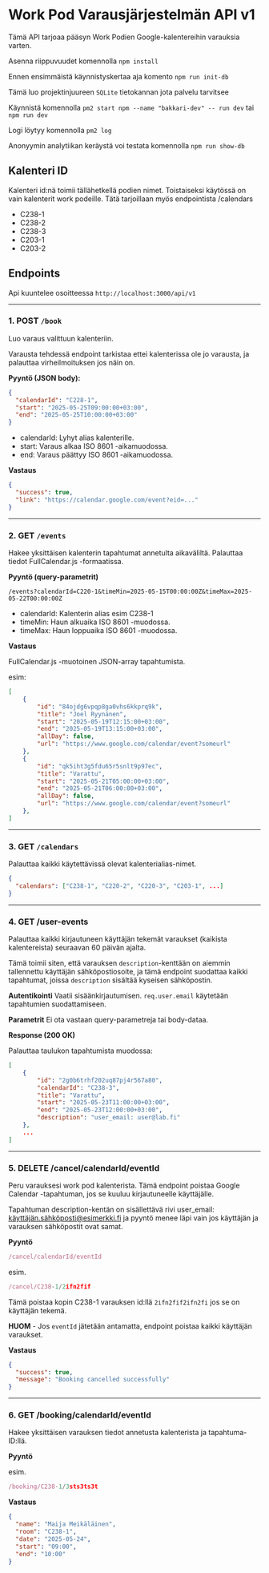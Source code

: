 # Work Pod Varausjärjestelmän API v1

Tämä API tarjoaa pääsyn Work Podien Google-kalentereihin varauksia varten.

Asenna riippuvuudet komennolla `npm install`

Ennen ensimmäistä käynnistyskertaa aja komento `npm run init-db`

Tämä luo projektinjuureen `SQLite` tietokannan jota palvelu tarvitsee

Käynnistä komennolla `pm2 start npm --name "bakkari-dev" -- run dev` tai `npm run dev`

Logi löytyy komennolla `pm2 log`

Anonyymin analytiikan keräystä voi testata komennolla `npm run show-db`

## Kalenteri ID

Kalenteri id:nä toimii tällähetkellä podien nimet.
Toistaiseksi käytössä on vain kalenterit work podeille.
Tätä tarjoillaan myös endpointista /calendars
* C238-1
* C238-2
* C238-3
* C203-1
* C203-2

## Endpoints

Api kuuntelee osoitteessa `http://localhost:3000/api/v1`

---

### 1. POST `/book`

Luo varaus valittuun kalenteriin.

Varausta tehdessä endpoint tarkistaa ettei kalenterissa ole jo varausta, ja palauttaa virheilmoituksen jos näin on.

**Pyyntö (JSON body):**

```json
{
  "calendarId": "C228-1",
  "start": "2025-05-25T09:00:00+03:00",
  "end": "2025-05-25T10:00:00+03:00"
}
```
* calendarId: Lyhyt alias kalenterille.
* start: Varaus alkaa ISO 8601 -aikamuodossa.
* end: Varaus päättyy ISO 8601 -aikamuodossa.

**Vastaus**

```json
{
  "success": true,
  "link": "https://calendar.google.com/event?eid=..."
}
```
---

### 2. GET `/events`

Hakee yksittäisen kalenterin tapahtumat annetulta aikaväliltä. Palauttaa tiedot FullCalendar.js -formaatissa.

**Pyyntö (query-parametrit)**

```
/events?calendarId=C220-1&timeMin=2025-05-15T00:00:00Z&timeMax=2025-05-22T00:00:00Z
```

* calendarId: Kalenterin alias esim C238-1
* timeMin: Haun alkuaika ISO 8601 -muodossa.
* timeMax: Haun loppuaika ISO 8601 -muodossa.

**Vastaus**

FullCalendar.js -muotoinen JSON-array tapahtumista.

esim:

```json
[
    {
        "id": "84ojdg6vpqp8ga0vhs6kkprq9k",
        "title": "Joel Ryynänen",
        "start": "2025-05-19T12:15:00+03:00",
        "end": "2025-05-19T13:15:00+03:00",
        "allDay": false,
        "url": "https://www.google.com/calendar/event?someurl"
    },
    {
        "id": "qk5iht3g5fdu65r5snlt9p97ec",
        "title": "Varattu",
        "start": "2025-05-21T05:00:00+03:00",
        "end": "2025-05-21T06:00:00+03:00",
        "allDay": false,
        "url": "https://www.google.com/calendar/event?someurl"
    },
]
```

---

### 3. GET `/calendars`

Palauttaa kaikki käytettävissä olevat kalenterialias-nimet.

```json
{
  "calendars": ["C238-1", "C220-2", "C220-3", "C203-1", ...]
}
```

---

### 4. GET /user-events

Palauttaa kaikki kirjautuneen käyttäjän tekemät varaukset (kaikista kalentereista) seuraavan 60 päivän ajalta.

Tämä toimii siten, että varauksen `description`-kenttään on aiemmin tallennettu käyttäjän sähköpostiosoite, ja tämä endpoint suodattaa kaikki tapahtumat, joissa `description` sisältää kyseisen sähköpostin.

**Autentikointi**
Vaatii sisäänkirjautumisen. `req.user.email` käytetään tapahtumien suodattamiseen.

**Parametrit**
Ei ota vastaan query-parametreja tai body-dataa.

**Response (200 OK)**

Palauttaa taulukon tapahtumista muodossa:

```json
[
    {
        "id": "2g0b6trhf202uq87pj4r567a80",
        "calendarId": "C238-3",
        "title": "Varattu",
        "start": "2025-05-23T11:00:00+03:00",
        "end": "2025-05-23T12:00:00+03:00",
        "description": "user_email: user@lab.fi"
    },
    ...
]
```
---

### 5. DELETE /cancel/calendarId/eventId

Peru varauksesi work pod kalenterista. Tämä endpoint poistaa Google Calendar -tapahtuman, jos se kuuluu kirjautuneelle käyttäjälle.

Tapahtuman description-kentän on sisällettävä rivi user_email: käyttäjän.sähköposti@esimerkki.fi ja pyyntö menee läpi vain jos käyttäjän ja varauksen sähköpostit ovat samat.

**Pyyntö**

```ts
/cancel/calendarId/eventId
```

esim.

```ts
/cancel/C238-1/2ifn2fif
```

Tämä poistaa kopin C238-1 varauksen id:llä `2ifn2fif2ifn2fi` jos se on käyttäjän tekemä.

**HUOM** - Jos `eventId` jätetään antamatta, endpoint poistaa kaikki käyttäjän varaukset.

**Vastaus**

```json
{
  "success": true,
  "message": "Booking cancelled successfully"
}
```

---

### 6. GET /booking/calendarId/eventId

Hakee yksittäisen varauksen tiedot annetusta kalenterista ja tapahtuma-ID:llä.

**Pyyntö**

esim.
```ts
/booking/C238-1/3sts3ts3t
```

**Vastaus**

```json
{
  "name": "Maija Meikäläinen",
  "room": "C238-1",
  "date": "2025-05-24",
  "start": "09:00",
  "end": "10:00"
}
```